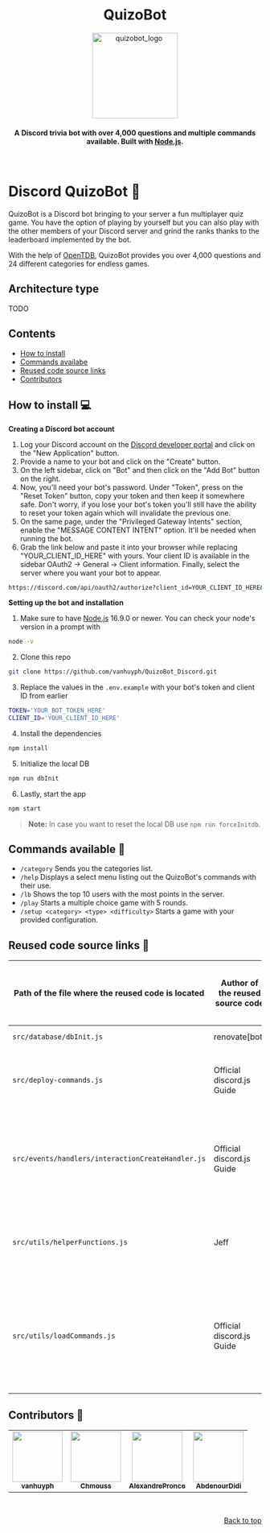 <h1 align="center">
  QuizoBot
</h1>
<p align="center">
  <a href="https://github.com/vanhuyph/QuizoBot_Discord">
    <img src="https://imgur.com/xkCtTxx.png" alt="quizobot_logo" width="170">
  </a>
</p>
<h4 align="center">
  A Discord trivia bot with over 4,000 questions and multiple commands available. Built with <a href="https://nodejs.org/en/">Node.js</a>.
</h4>
<br>

# Discord QuizoBot :robot:
QuizoBot is a Discord bot bringing to your server a fun multiplayer quiz game. You have the option of playing by yourself but you can also play with the other members of your Discord server and grind the ranks thanks to the leaderboard implemented by the bot.

With the help of [OpenTDB](https://opentdb.com/), QuizoBot provides you over 4,000 questions and 24 different categories for endless games.

## Architecture type
TODO

## Contents
* [How to install](#how-to-install-computer)
* [Commands availabe](#commands-available-game_die)
* [Reused code source links](#reused-code-source-links-sparkling_heart)
* [Contributors](#contributors-star2)

## How to install :computer:
**Creating a Discord bot account**
1. Log your Discord account on the [Discord developer portal](https://discord.com/developers/applications) and click on the "New Application" button.
2. Provide a name to your bot and click on the "Create" button.
3. On the left sidebar, click on "Bot" and then click on the "Add Bot" button on the right.
4. Now, you'll need your bot's password. Under "Token", press on the "Reset Token" button, copy your token and then keep it somewhere safe. Don't worry, if you lose your bot's token you'll still have the ability to reset your token again which will invalidate the previous one.
5. On the same page, under the "Privileged Gateway Intents" section, enable the "MESSAGE CONTENT INTENT" option. It'll be needed when running the bot.
6. Grab the link below and paste it into your browser while replacing "YOUR_CLIENT_ID_HERE" with yours. Your client ID is available in the sidebar OAuth2 -> General -> Client information. Finally, select the server where you want your bot to appear.

```sh
https://discord.com/api/oauth2/authorize?client_id=YOUR_CLIENT_ID_HERE&permissions=0&scope=bot%20applications.commands
```
**Setting up the bot and installation**
1. Make sure to have [Node.js](https://nodejs.org/en/) 16.9.0 or newer. You can check your node's version in a prompt with 
```sh
node -v
```
2. Clone this repo
```sh
git clone https://github.com/vanhuyph/QuizoBot_Discord.git
```
3. Replace the values in the `.env.example` with your bot's token and client ID from earlier
```sh
TOKEN='YOUR_BOT_TOKEN_HERE'
CLIENT_ID='YOUR_CLIENT_ID_HERE'
```
4. Install the dependencies
```sh
npm install
```
5. Initialize the local DB
```sh
npm run dbInit
```
6. Lastly, start the app
```sh
npm start
```
> **Note:**
> In case you want to reset the local DB use `npm run forceInitdb`.

## Commands available :game_die:
* `/category` Sends you the categories list.
* `/help` Displays a select menu listing out the QuizoBot's commands with their use.
* `/lb` Shows the top 10 users with the most points in the server.
* `/play` Starts a multiple choice game with 5 rounds.
* `/setup <category> <type> <difficulty>` Starts a game with your provided configuration.

## Reused code source links :sparkling_heart:
Path of the file where the reused code is located  | Author of the reused source code | URL where the reused code is available | Reason for the reuse of the code
------------- | ------------- | ------------- | -------------
`src/database/dbInit.js`  | renovate[bot]  | [Here](https://sequelize.org/docs/v6/getting-started/)  | Connecting to the DB.
`src/deploy-commands.js`  | Official discord.js Guide  | [Here](https://discordjs.guide/creating-your-bot/command-deployment.html#guild-commands)  | Register and update the slash commands for the bot application.
`src/events/handlers/interactionCreateHandler.js`  | Official discord.js Guide  | [Here](https://discordjs.guide/creating-your-bot/command-handling.html#executing-commands)  | Get the information of the matching command dynamically and call its execute method
`src/utils/helperFunctions.js`  | Jeff  | [Here](https://stackoverflow.com/questions/6274339/how-can-i-shuffle-an-array)  | Shuffling an array using the modern version of the Fisher–Yates algorithm.
`src/utils/loadCommands.js`  | Official discord.js Guide  | [Here](https://discordjs.guide/creating-your-bot/command-handling.html#loading-command-files)  | Retrieve our command files dynamically in the commands folder, to load them on the bot startup.

## Contributors :star2:
<table>
  <tr>
    <td align="center">
      <a href="https://github.com/vanhuyph">
        <img
          src="https://avatars.githubusercontent.com/u/73757636?v=4"
          width="100"
        />
        <br />
        <sub>
          <b>vanhuyph</b>
        </sub>
      </a>
    </td>
    <td align="center">
      <a href="https://github.com/Chmouss">
        <img
          src="https://avatars.githubusercontent.com/u/61546233?v=4"
          width="100"
        />
        <br />
        <sub>
          <b>Chmouss</b>
        </sub>
      </a>
    </td>
    <td align="center">
      <a href="https://github.com/AlexandrePronce">
        <img
          src="https://avatars.githubusercontent.com/u/72044480?v=4"
          width="100"
        />
        <br />
        <sub>
          <b>AlexandrePronce</b>
        </sub>
      </a>
    </td>
    <td align="center">
      <a href="https://github.com/AbdenourDidi">
        <img
          src="https://avatars.githubusercontent.com/u/90783777?v=4"
          width="100"
        />
        <br />
        <sub>
          <b>AbdenourDidi</b>
        </sub>
      </a>
    </td>
  </tr>
</table>
<br>
<p align="right"><a href="#contents">Back to top</a></p>